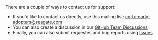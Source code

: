 There are a couple of ways to contact us for support:

- If you'd like to contact us directly, use this mailing list: cortx-early-adopters@seagate.com
- You can also create a discussion in our [GitHub Team Discussions](https://github.com/orgs/Seagate/teams/cortx-community/discussions)
- Finally, you can also submit requestes and bug reports using [Issues](../../../issues)

